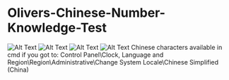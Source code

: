 # Olivers-Chinese-Number-Knowledge-Test
![Alt Text](https://i.gyazo.com/3a0cc20e390fb9790fa97afcbc5db1cf.png)
![Alt Text](https://i.gyazo.com/4f80092e98dfc846b2de9723c3b5028c.png)
![Alt Text](https://i.gyazo.com/3e2f51c9978b471cb2c660619b8a9faf.png)
![Alt Text](https://i.gyazo.com/50c5b36fe6224bd58f14cbc2968230f6.png)
Chinese characters available in cmd if you got to:
Control Panel\Clock, Language and Region\Region\Administrative\Change System Locale\Chinese Simplified (China)